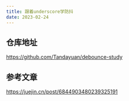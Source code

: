```yaml
---
title: 跟着underscore学防抖
date: 2023-02-24
---
```

## 仓库地址
https://github.com/Tandayuan/debounce-study
## 参考文章
https://juejin.cn/post/6844903480239325191